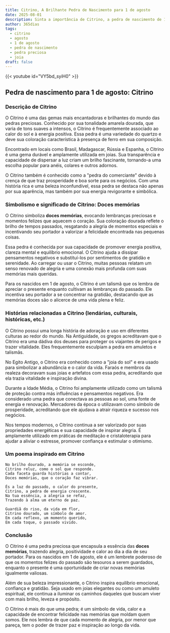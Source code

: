 ```yaml
---
title: Citrino, A Brilhante Pedra de Nascimento para 1 de agosto
date: 2025-08-01
description: Sinta a importância de Citrino, a pedra de nascimento de 1 de agosto que simboliza Doces memórias. Deixe que sua beleza e significado iluminem seu dia.
author: 365dias
tags:
  - citrino
  - agosto
  - 1 de agosto
  - pedra de nascimento
  - pedra preciosa
  - joia
draft: false
---
```


{{< youtube id="VY5bd_syiH0" >}}

## Pedra de nascimento para 1 de agosto: Citrino

### Descrição de Citrino

O Citrino é uma das gemas mais encantadoras e brilhantes do mundo das pedras preciosas. Conhecido por sua tonalidade amarela dourada, que varia de tons suaves a intensos, o Citrino é frequentemente associado ao calor do sol e à energia positiva. Essa pedra é uma variedade do quartzo e deve sua coloração característica à presença de ferro em sua composição.

Encontrado em locais como Brasil, Madagascar, Rússia e Espanha, o Citrino é uma gema durável e amplamente utilizada em joias. Sua transparência e capacidade de dispersar a luz criam um brilho fascinante, tornando-a uma escolha popular para anéis, colares e outros adornos.

O Citrino também é conhecido como a "pedra do comerciante" devido à crença de que traz prosperidade e boa sorte para os negócios. Com uma história rica e uma beleza inconfundível, essa pedra se destaca não apenas por sua aparência, mas também por sua energia revigorante e simbólica.

### Simbolismo e significado de Citrino: Doces memórias

O Citrino simboliza **doces memórias**, evocando lembranças preciosas e momentos felizes que aquecem o coração. Sua coloração dourada reflete o brilho de tempos passados, resgatando a alegria de momentos especiais e incentivando seu portador a valorizar a felicidade encontrada nas pequenas coisas.

Essa pedra é conhecida por sua capacidade de promover energia positiva, clareza mental e equilíbrio emocional. O Citrino ajuda a dissipar pensamentos negativos e substituí-los por sentimentos de gratidão e serenidade. Ao carregar ou usar o Citrino, muitas pessoas relatam um senso renovado de alegria e uma conexão mais profunda com suas memórias mais queridas.

Para os nascidos em 1 de agosto, o Citrino é um talismã que os lembra de apreciar o presente enquanto cultivam as lembranças do passado. Ele incentiva seu portador a se concentrar na gratidão, destacando que as memórias doces são o alicerce de uma vida plena e feliz.

### Histórias relacionadas a Citrino (lendárias, culturais, históricas, etc.)

O Citrino possui uma longa história de adoração e uso em diferentes culturas ao redor do mundo. Na Antiguidade, os gregos acreditavam que o Citrino era uma dádiva dos deuses para proteger os viajantes de perigos e trazer vitalidade. Eles frequentemente esculpiam a pedra em amuletos e talismãs.

No Egito Antigo, o Citrino era conhecido como a "joia do sol" e era usado para simbolizar a abundância e o calor da vida. Faraós e membros da realeza decoravam suas joias e artefatos com essa pedra, acreditando que ela trazia vitalidade e inspiração divina.

Durante a Idade Média, o Citrino foi amplamente utilizado como um talismã de proteção contra más influências e pensamentos negativos. Era considerado uma pedra que conectava as pessoas ao sol, uma fonte de energia e renovação. Mercadores da época o utilizavam como símbolo de prosperidade, acreditando que ele ajudava a atrair riqueza e sucesso nos negócios.

Nos tempos modernos, o Citrino continua a ser valorizado por suas propriedades energéticas e sua capacidade de inspirar alegria. É amplamente utilizado em práticas de meditação e cristaloterapia para ajudar a aliviar o estresse, promover confiança e estimular o otimismo.

### Um poema inspirado em Citrino

```
No brilho dourado, a memória se esconde,  
Citrino reluz, como o sol que responde.  
Cada faceta guarda histórias a contar,  
Doces memórias, que o coração faz vibrar.  

És a luz do passado, o calor do presente,  
Citrino, a pedra de energia crescente.  
Na tua essência, a alegria se refaz,  
Trazendo à alma um eterno de paz.  

Guardiã do riso, da vida em flor,  
Citrino dourado, um símbolo de amor.  
Em cada reflexo, um momento querido,  
Em cada toque, o passado vivido.
```

### Conclusão

O Citrino é uma pedra preciosa que encapsula a essência das **doces memórias**, trazendo alegria, positividade e calor ao dia a dia de seu portador. Para os nascidos em 1 de agosto, ele é um lembrete poderoso de que os momentos felizes do passado são tesouros a serem guardados, enquanto o presente é uma oportunidade de criar novas memórias igualmente valiosas.

Além de sua beleza impressionante, o Citrino inspira equilíbrio emocional, confiança e gratidão. Seja usado em joias elegantes ou como um amuleto espiritual, ele continua a iluminar os caminhos daqueles que buscam viver com mais brilho, leveza e propósito.

O Citrino é mais do que uma pedra; é um símbolo de vida, calor e a capacidade de encontrar felicidade nas memórias que moldam quem somos. Ele nos lembra de que cada momento de alegria, por menor que pareça, tem o poder de trazer paz e inspiração ao longo da vida.
